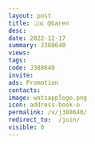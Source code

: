 ```yaml
---
layout: post
title: 🇯🇲 @Garen
desc: 
date: 2022-12-17
summary: J388640 
views: 
tags: 
code: J388640
invite: 
ads: Promotion
contacts: 
image: watsapplogo.png
icon: address-book-o
permalink: /v/j388640/
redirect_to:  /join/
visible: 0
---
```



